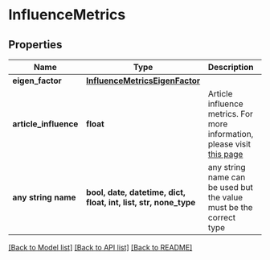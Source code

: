 # InfluenceMetrics


## Properties
Name | Type | Description | Notes
------------ | ------------- | ------------- | -------------
**eigen_factor** | [**InfluenceMetricsEigenFactor**](InfluenceMetricsEigenFactor.md) |  | [optional] 
**article_influence** | **float** | Article influence metrics. For more information, please visit [this page](http://jcr.help.clarivate.com/Content/glossary-article-influence-score.htm) | [optional] 
**any string name** | **bool, date, datetime, dict, float, int, list, str, none_type** | any string name can be used but the value must be the correct type | [optional]

[[Back to Model list]](../README.md#documentation-for-models) [[Back to API list]](../README.md#documentation-for-api-endpoints) [[Back to README]](../README.md)



